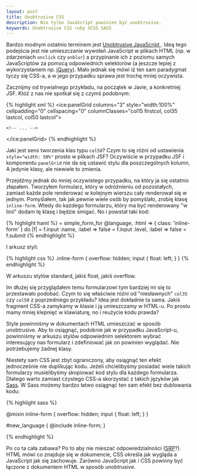 ```yaml
---
layout: post
title: Unobtrusive CSS
description: Nie tylko JavaScript powinien być unobtrusive.
keywords: Unobtrusive CSS ruby SCSS SASS
---
```

Bardzo modnym ostatnio terminem jest [Unobtrusive JavaScript
](http://en.wikipedia.org/wiki/Unobtrusive_JavaScript). Ideą tego
podejścia jest nie umieszczanie wywołań JavaScript w plikach HTML
(np. w zdarzeniach `onclick` czy `onblur`) a przypinanie ich z poziomu
samych JavaScriptów za pomocą odpowiednich selektorów (a jeszcze lepiej
z wykorzystaniem np. [jQuery](http://jquery.com/)). Mało jednak się
mówi iż ten sam paradygmat tyczy się CSS-a, a w jego przypadku sprawa
jest trochę mniej oczywista.

Zacznijmy od trywialnego przykładu, na początek w Javie, a konkretniej
JSF. Któż z nas nie spotkał się z czymś podobnym:

{% highlight xml %}
<ice:panelGrid columns="3" style="width:100%" cellpadding="0" cellspacing="0"
               columnClasses="col15 firstcol, col35 lastcol, col50 lastcol">

    <!-- ... -->

</ice:panelGrid>
{% endhighlight %}

Jaki jest sens tworzenia klas typu `col50`? Czym to się różni od
ustawienia `style="width: 50%"` prosto w plikach JSF? Oczywiście w przypadku JSF i
komponentu `panelGrid` nie da się ustawić stylu dla poszczególnych
kolumn, A jedynie klasy, ale niewiele to zmienia.

Przejdźmy jednak do mniej oczywistego przypadku, na który ja się
ostatnio złapałem. Tworzyłem formularz, który w odróżnieniu od
pozostałych, zamiast każde pole renderować w kolejnym wierszu cały
renderował się w jednym. Pomyślałem, tak jak pewnie wiele osób by
pomyślało, zrobię klasę `inline-form`. Wtedy do każdego formularzu,
który ma być renderowany "w linii" dodam tę klasę i będzie śmigać. No i
powstał taki kod:

{% highlight haml %}
= simple_form_for @language, :html => { class: 'inline-form' } do |f|
  = f.input :name, :label => false
  = f.input :level, :label => false
  = f.submit
{% endhighlight %}

I arkusz styli:

{% highlight css %}
.inline-form {
  overflow: hidden;
  input {
    float: left;
  }
}
{% endhighlight %}

W arkuszu stylów standard, jakiś float, jakiś overflow.

Im dłużej się przyglądałem temu formularzowi tym bardziej mi się to
przestawało podobać. Czym to się właściwie różni od "niesławnych"
`col35` czy `col50` z poprzedniego przykładu? Idea jest
dokładnie ta sama. Jakiś fragment CSS-a zamykamy w klasie i ją
umieszczamy w HTML-u. Po prostu mamy mniej klepnięć w klawiaturę, no i
reużycie kodu prawda?

Style powinniśmy w dokumentach HTML umieszczać w sposób
unobtrusive. Aby to osiągnąć, podobnie jak w przypadku JavaScript-u,  powinniśmy w arkuszu stylów odpowiednim
selektorem wybrać interesujący nas formularz i zdefiniować jak on
powinien wyglądać. Nie potrzebujemy żadnej klasy.

Niestety sam CSS jest zbyt ograniczony, aby osiągnąć ten efekt
jednocześnie nie duplikując kodu. Jeżeli chcielibyśmy
posiadać wiele takich formularzy musielibyśmy skopiować kod
stylu dla każdego formularza. Dlatego warto zamiast czystego CSS-a skorzystać z takich
języków jak
[Sass](http://en.wikipedia.org/wiki/Sass_(stylesheet_language)). W
Sass możemy bardzo łatwo osiągnąć ten sam efekt bez dublowania kodu:

{% highlight sass %}

@mixin inline-form {
  overflow: hidden;
  input {
    float: left;
  }
}

#new_language {
  @include inline-form;
}

{% endhighlight %}

Po co ta cała zabawa? Po to aby nie mieszać odpowiedzialności
([SRP](http://en.wikipedia.org/wiki/Single_responsibility_principle)?).
HTML mówi co znajduje się w dokumencie, CSS określa jak wygląda a
JavaScript jak się zachowuje. Zarówno JavaScript jak i CSS powinny być
łączone z dokumentem HTML w sposób unobtrusive.
